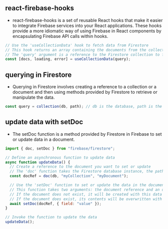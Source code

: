 
## react-firebase-hooks
* react-firebase-hooks is a set of reusable React hooks that make it easier to integrate Firebase services into your React applications. These hooks provide a more idiomatic way of using Firebase in React components by encapsulating Firebase API calls within hooks.

```js
// Use the 'useCollectionData' hook to fetch data from Firestore
// This hook returns an array containing the documents from the collection ('docs'), a loading state ('loading'), and an error state ('error')
// The 'query' argument is a reference to the Firestore collection to fetch
const [docs, loading, error] = useCollectionData(query);
```

## querying in Firestore
* Querying in Firestore involves creating a reference to a collection or a document and then using methods provided by Firestore to retrieve or manipulate the data.

```js
const query = collection(db, path); // db is the database, path is the collections where you want to query
```

## update data with setDoc
* The setDoc function is a method provided by Firestore in Firebase to set or update data in a document.

```js
import { doc, setDoc } from "firebase/firestore";

// Define an asynchronous function to update data
async function updateData() {
  // Create a reference to the document you want to set or update
  // The 'doc' function takes the Firestore database instance, the path to the collection, and the ID of the document
  const docRef = doc(db, "myCollection", "myDocument");

  // Use the 'setDoc' function to set or update the data in the document
  // This function takes two arguments: the document reference and an object containing the data to set or update
  // If the document does not exist, it will be created with this data
  // If the document does exist, its contents will be overwritten with this data (unless you use the 'merge' option)
  await setDoc(docRef, { field: "value" });
}

// Invoke the function to update the data
updateData();
```
